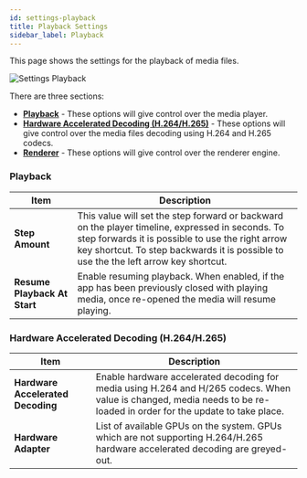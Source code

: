 ```yaml
---
id: settings-playback
title: Playback Settings
sidebar_label: Playback
---
```


This page shows the settings for the playback of media files.

![Settings Playback](/prism-images/settings/player-settings-playback.png)

There are three sections:
- **[Playback](#playback)** - These options will give control over the media player.
- **[Hardware Accelerated Decoding (H.264/H.265)](#hardware-accelerated-decoding-h264h265)** - These options will give control over the media files decoding using H.264 and H.265 codecs.
- **[Renderer](#renderer)** - These options will give control over the renderer engine.

### Playback

|  Item  |  Description  |
|---------|-------------|
| **Step Amount** | This value will set the step forward or backward on the player timeline, expressed in seconds. To step forwards it is possible to use the right arrow key shortcut. To step backwards it is possible to use the the left arrow key shortcut. |
| **Resume Playback At Start** | Enable resuming playback. When enabled, if the app has been previously closed with playing media, once re-opened the media will resume playing. |

### Hardware Accelerated Decoding (H.264/H.265)

|  Item  |  Description  |
|---------|-------------|
| **Hardware Accelerated Decoding** | Enable hardware accelerated decoding for media using H.264 and H/265 codecs. When value is changed, media needs to be re-loaded in order for the update to take place. |
| **Hardware Adapter** | List of available GPUs on the system. GPUs which are not supporting H.264/H.265 hardware accelerated decoding are greyed-out. |

